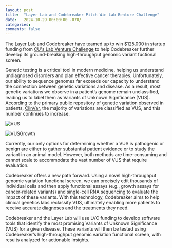```yaml
---
layout: post
title:  "Layer Lab and Codebreaker Pitch Win Lab Benture Challenge"
date:   2024-10-29 00:00:00 -070/
categories: 
comments: false
---
```


The Layer Lab and Codebreaker have teamed up to win $125,000 in startup funding from
[CU's Lab Venture Challenge](https://www.colorado.edu/venturepartners/2024/10/28/internal-news/1m-awarded-university-colorado-innovators) to
help Codebreaker further develop its ground-breaking high-throughput genomic variant fuctional screen.


Genetic testing is a critical tool in modern medicine, helping us understand undiagnosed disorders and plan effective cancer therapies. Unfortunately, our ability to sequence genomes far exceeds our capacity to understand the connection between genetic variations and disease. As a result, most genetic variations we observe in a patient’s genome remain unclassified, leading us to label them as Variants of Unknown Significance (VUS). According to the primary public repository of genetic variation observed in patients, [ClinVar](https://www.ncbi.nlm.nih.gov/clinvar/), the majority of variations are classified as VUS, and this number continues to increase.


![VUS](/layerlab/assets/2024-10-29-LVC/bars.png)

![VUSGrowth](/layerlab/assets/2024-10-29-LVC/line.png)


Currently, our only options for determining whether a VUS is pathogenic or benign are either to gather substantial patient evidence or to study the variant in an animal model. However, both methods are time-consuming and cannot scale to accommodate the vast number of VUS that require evaluation.

Codebreaker offers a new path forward. Using a novel high-throughput genomic variation functional screen, we can precisely edit thousands of individual cells and then apply functional assays (e.g., growth assays for cancer-related variants) and single-cell RNA sequencing to evaluate the impact of these variants. With this technology, Codebreaker aims to help clinical genetics labs reclassify VUS, ultimately enabling more patients to receive accurate diagnoses and the treatments they need.

Codebreaker and the Layer Lab will use LVC funding to develop software tools that identify the most promising Variants of Unknown Significance (VUS) for a given disease. These variants will then be tested using Codebreaker’s high-throughput genomic variation functional screen, with results analyzed for actionable insights.
